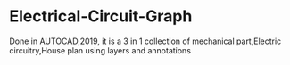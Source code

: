 # Electrical-Circuit-Graph
Done in AUTOCAD,2019, it is a 3 in 1 collection of mechanical part,Electric circuitry,House plan using layers and annotations

